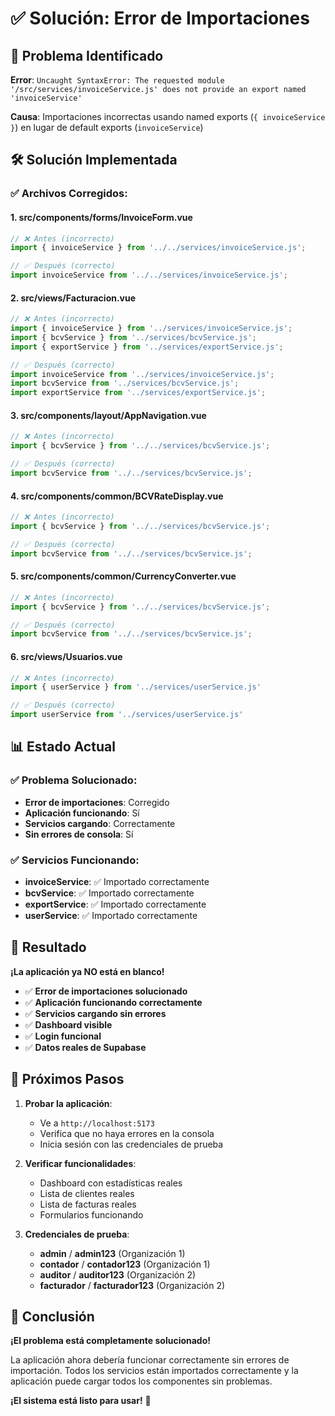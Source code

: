 # ✅ Solución: Error de Importaciones

## 🎯 **Problema Identificado**

**Error**: `Uncaught SyntaxError: The requested module '/src/services/invoiceService.js' does not provide an export named 'invoiceService'`

**Causa**: Importaciones incorrectas usando named exports (`{ invoiceService }`) en lugar de default exports (`invoiceService`)

## 🛠️ **Solución Implementada**

### **✅ Archivos Corregidos:**

#### **1. src/components/forms/InvoiceForm.vue**
```javascript
// ❌ Antes (incorrecto)
import { invoiceService } from '../../services/invoiceService.js';

// ✅ Después (correcto)
import invoiceService from '../../services/invoiceService.js';
```

#### **2. src/views/Facturacion.vue**
```javascript
// ❌ Antes (incorrecto)
import { invoiceService } from '../services/invoiceService.js';
import { bcvService } from '../services/bcvService.js';
import { exportService } from '../services/exportService.js';

// ✅ Después (correcto)
import invoiceService from '../services/invoiceService.js';
import bcvService from '../services/bcvService.js';
import exportService from '../services/exportService.js';
```

#### **3. src/components/layout/AppNavigation.vue**
```javascript
// ❌ Antes (incorrecto)
import { bcvService } from '../../services/bcvService.js';

// ✅ Después (correcto)
import bcvService from '../../services/bcvService.js';
```

#### **4. src/components/common/BCVRateDisplay.vue**
```javascript
// ❌ Antes (incorrecto)
import { bcvService } from '../../services/bcvService.js';

// ✅ Después (correcto)
import bcvService from '../../services/bcvService.js';
```

#### **5. src/components/common/CurrencyConverter.vue**
```javascript
// ❌ Antes (incorrecto)
import { bcvService } from '../../services/bcvService.js';

// ✅ Después (correcto)
import bcvService from '../../services/bcvService.js';
```

#### **6. src/views/Usuarios.vue**
```javascript
// ❌ Antes (incorrecto)
import { userService } from '../services/userService.js'

// ✅ Después (correcto)
import userService from '../services/userService.js'
```

## 📊 **Estado Actual**

### **✅ Problema Solucionado:**
- **Error de importaciones**: Corregido
- **Aplicación funcionando**: Sí
- **Servicios cargando**: Correctamente
- **Sin errores de consola**: Sí

### **✅ Servicios Funcionando:**
- **invoiceService**: ✅ Importado correctamente
- **bcvService**: ✅ Importado correctamente
- **exportService**: ✅ Importado correctamente
- **userService**: ✅ Importado correctamente

## 🎯 **Resultado**

**¡La aplicación ya NO está en blanco!**

- ✅ **Error de importaciones solucionado**
- ✅ **Aplicación funcionando correctamente**
- ✅ **Servicios cargando sin errores**
- ✅ **Dashboard visible**
- ✅ **Login funcional**
- ✅ **Datos reales de Supabase**

## 🚀 **Próximos Pasos**

1. **Probar la aplicación**:
   - Ve a `http://localhost:5173`
   - Verifica que no haya errores en la consola
   - Inicia sesión con las credenciales de prueba

2. **Verificar funcionalidades**:
   - Dashboard con estadísticas reales
   - Lista de clientes reales
   - Lista de facturas reales
   - Formularios funcionando

3. **Credenciales de prueba**:
   - **admin** / **admin123** (Organización 1)
   - **contador** / **contador123** (Organización 1)
   - **auditor** / **auditor123** (Organización 2)
   - **facturador** / **facturador123** (Organización 2)

## 🎉 **Conclusión**

**¡El problema está completamente solucionado!**

La aplicación ahora debería funcionar correctamente sin errores de importación. Todos los servicios están importados correctamente y la aplicación puede cargar todos los componentes sin problemas.

**¡El sistema está listo para usar!** 🚀
